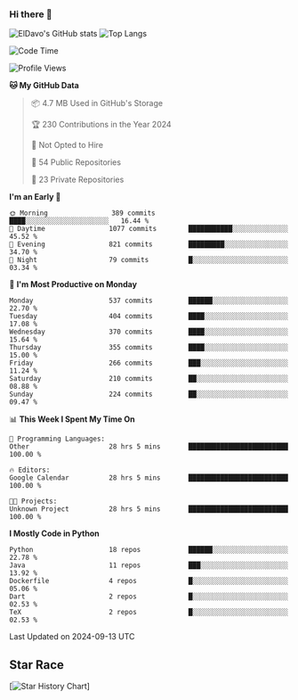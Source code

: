 ### Hi there 👋
![ElDavo's GitHub stats](https://github-readme-stats.vercel.app/api?username=ElDavoo&show_icons=true&theme=chartreuse-dark)
![Top Langs](https://github-readme-stats.vercel.app/api/top-langs/?username=ElDavoo&theme=chartreuse-dark&layout=compact)

<!--START_SECTION:waka-->
![Code Time](http://img.shields.io/badge/Code%20Time-1%2C850%20hrs%2048%20mins-blue)

![Profile Views](http://img.shields.io/badge/Profile%20Views-0-blue)

**🐱 My GitHub Data** 

> 📦 4.7 MB Used in GitHub's Storage 
 > 
> 🏆 230 Contributions in the Year 2024
 > 
> 🚫 Not Opted to Hire
 > 
> 📜 54 Public Repositories 
 > 
> 🔑 23 Private Repositories 
 > 
**I'm an Early 🐤** 

```text
🌞 Morning                389 commits         ████░░░░░░░░░░░░░░░░░░░░░   16.44 % 
🌆 Daytime                1077 commits        ███████████░░░░░░░░░░░░░░   45.52 % 
🌃 Evening                821 commits         █████████░░░░░░░░░░░░░░░░   34.70 % 
🌙 Night                  79 commits          █░░░░░░░░░░░░░░░░░░░░░░░░   03.34 % 
```
📅 **I'm Most Productive on Monday** 

```text
Monday                   537 commits         ██████░░░░░░░░░░░░░░░░░░░   22.70 % 
Tuesday                  404 commits         ████░░░░░░░░░░░░░░░░░░░░░   17.08 % 
Wednesday                370 commits         ████░░░░░░░░░░░░░░░░░░░░░   15.64 % 
Thursday                 355 commits         ████░░░░░░░░░░░░░░░░░░░░░   15.00 % 
Friday                   266 commits         ███░░░░░░░░░░░░░░░░░░░░░░   11.24 % 
Saturday                 210 commits         ██░░░░░░░░░░░░░░░░░░░░░░░   08.88 % 
Sunday                   224 commits         ██░░░░░░░░░░░░░░░░░░░░░░░   09.47 % 
```


📊 **This Week I Spent My Time On** 

```text
💬 Programming Languages: 
Other                    28 hrs 5 mins       █████████████████████████   100.00 % 

🔥 Editors: 
Google Calendar          28 hrs 5 mins       █████████████████████████   100.00 % 

🐱‍💻 Projects: 
Unknown Project          28 hrs 5 mins       █████████████████████████   100.00 % 
```

**I Mostly Code in Python** 

```text
Python                   18 repos            ██████░░░░░░░░░░░░░░░░░░░   22.78 % 
Java                     11 repos            ███░░░░░░░░░░░░░░░░░░░░░░   13.92 % 
Dockerfile               4 repos             █░░░░░░░░░░░░░░░░░░░░░░░░   05.06 % 
Dart                     2 repos             █░░░░░░░░░░░░░░░░░░░░░░░░   02.53 % 
TeX                      2 repos             █░░░░░░░░░░░░░░░░░░░░░░░░   02.53 % 
```




 Last Updated on 2024-09-13 UTC
<!--END_SECTION:waka-->

## Star Race

[![Star History Chart](https://api.star-history.com/svg?repos=ElDavoo/WhatsApp-Crypt14-Crypt15-Decrypter,ElDavoo/TuringOS,EliteAndroidApps/WhatsApp-Crypt12-Decrypter,KnugiHK/Whatsapp-Chat-Exporter&type=Date)]
